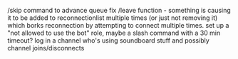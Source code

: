 /skip command to advance queue
fix /leave function - something is causing it to be added to reconnectionlist multiple times (or just not removing it) which borks reconnection by attempting to connect multiple times.
set up a "not allowed to use the bot" role, maybe a slash command with a 30 min timeout?
log in a channel who's using soundboard stuff and possibly channel joins/disconnects